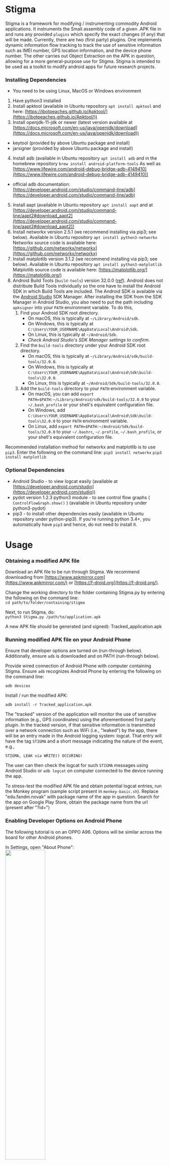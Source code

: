 # Stigma
Stigma  is a framework for modifying / instrumenting commodity Android applications.  It instruments the Smali assembly code of a given .APK file in and runs any provided `plugins` which specify the exact changes (if any) that will be made.  Currently, there are two (first party) plugins. One implements dynamic information flow tracking to track the use of sensitive information such as IMEI number, GPS location information, and the device phone number.  The other carries out Object Extraction on the APK in question, allowing for a more general-purpose use for Stigma. Stigma is intended to be used as a toolkit to modify android apps for future research projects.

### Installing Dependencies
* You need to be using Linux, MacOS or Windows environment
1. Have python3 installed
2. Install apktool (available in Ubuntu repository
   ```apt install apktool```
   and here: [https://ibotpeaches.github.io/Apktool/](https://ibotpeaches.github.io/Apktool/))
3. Install openjdk-11-jdk or newer (latest version available at [https://docs.microsoft.com/en-us/java/openjdk/download](https://docs.microsoft.com/en-us/java/openjdk/download))
  * keytool (provided by above Ubuntu package and install)
  * jarsigner (provided by above Ubuntu package and install)
4. Install adb (available in Ubuntu repository
   ```apt install adb```
   and in the homebrew repository
   ```brew install android-platform-tools```
   As well as [https://www.lifewire.com/android-debug-bridge-adb-4149410](https://www.lifewire.com/android-debug-bridge-adb-4149410))
  * official adb documentation: [https://developer.android.com/studio/command-line/adb](https://developer.android.com/studio/command-line/adb)
5. Install aapt (available in Ubuntu repository
   ```apt install aapt```
   and at [https://developer.android.com/studio/command-line/aapt2#download_aapt2](https://developer.android.com/studio/command-line/aapt2#download_aapt2))
6. Install networkx version 2.5.1 (we recommend installing via pip3; see below).  Available in Ubuntu repository
   ```apt install python3-networkx```
   Networkx source code is available here: [https://github.com/networkx/networkx](https://github.com/networkx/networkx)
7. Install matplotlib version 3.1.2 (we recommend installing via pip3; see below).  Available in Ubuntu repository
   ```apt install python3-matplotlib```
   Matplotlib source code is available here: [https://matplotlib.org/](https://matplotlib.org/)
8. Android Build Tools (`build-tools`) version 32.0.0 ([ref](https://developer.android.com/studio/releases/build-tools)). Android does not distribute Build Tools individually so the one have to install the Android SDK in which Build Tools are included. The Android SDK is available via the [Android Studio](https://developer.android.com/studio) SDK Manager. After installing the SDK from the SDK Manager in Android Studio, you also need to put the path including `apksigner` into your `PATH` environment variable. To do this,
    1. Find your Android SDK root directory.
       - On macOS, this is typically at `~/Library/Android/sdk`.
       - On Windows, this is typically at `C:\Users\YOUR_USERNAME\AppData\Local\Android\Sdk`.
       - On Linux, this is typically at `~/Android/Sdk`.
       - *Check Android Studio's SDK Manager settings to confirm.*
    2. Find the `build-tools` directory under your Android SDK root directory.
       - On macOS, this is typically at `~/Library/Android/sdk/build-tools/32.0.0`.
       - On Windows, this is typically at `C:\Users\YOUR_USERNAME\AppData\Local\Android\Sdk\build-tools\32.0.0`.
       - On Linux, this is typically at `~/Android/Sdk/build-tools/32.0.0`.
    3. Add the `build-tools` directory to your `PATH` environment variable.
       - On macOS, you can add `export PATH=$PATH:~/Library/Android/sdk/build-tools/32.0.0` to your `~/.bash_profile` or your shell's equivalent configuration file.
       - On Windows, add `C:\Users\YOUR_USERNAME\AppData\Local\Android\Sdk\build-tools\32.0.0` to your `PATH` environment variable.
       - On Linux, add `export PATH=$PATH:~/Android/Sdk/build-tools/32.0.0` to your `~/.bashrc`, `~/.profile`, `~/.bash_profile`, or your shell's equivalent configuration file.

Recommended installation method for networkx and matplotlib is to use `pip3`. Enter the following on the command line:
```pip3 install networkx```
```pip3 install matplotlib```

### Optional Dependencies
* Android Studio - to view logcat easily (available at [https://developer.android.com/studio](https://developer.android.com/studio))
* pydot version 1.2.3 python3 module - to see control flow graphs ( `ControlFlowGraph.show()` ) (available in Ubuntu repository under python3-pydot)
* pip3 - to install other dependencies easily (available in Ubuntu repository under python-pip3). If you're running python 3.4+, you automatically have `pip3` and hence, do not need to install it.


# Usage
### Obtaining a modified APK file
Download an APK file to be run through Stigma. We recommend downloading from [https://www.apkmirror.com](https://www.apkmirror.com/) or [https://f-droid.org](https://f-droid.org/). 

Change the working directory to the folder containing Stigma.py by entering the following on the command line:
<br/>
`cd path/to/folder/containing/stigma`

Next, to run Stigma, do:
<br/>
`python3 Stigma.py /path/to/application.apk`
<br/>

A new APK file should be generated (and signed): Tracked_application.apk

### Running modified APK file on your Android Phone

Ensure that developer options are turned on (run-through below). Additionally, ensure `adb` is downloaded and on PATH (run-through below).

Provide wired connection of Android Phone with computer containing Stigma. Ensure `adb` recognizes Android Phone by entering the following on the command line:

`adb devices` 

Install / run the modified APK:

`adb install -r Tracked_application.apk`

The "tracked" version of the application will monitor the use of sensitive information (e.g., GPS coordinates) using the aforementioned first party plugin.  In the tracked version, if that sensitive information is transmitted over a network connection such as WiFi (i.e., "leaked") by the app, there will be an entry made in the Android logging system: logcat.  That entry will have the tag `STIGMA` and a short message indicating the nature of the event, e.g., 

`STIGMA, LEAK via WRITE() OCCURING!`

The user can then check the logcat for such `STIGMA` messages using Android Studio or `adb logcat` on computer connected to the device running the app.

To stress-test the modified APK file and obtain potential logcat entries, run the Monkey program (sample script present in `monkey-basic.sh`). Replace "edu.fandm.novak" with package name of the app in question. Search for the app on Google Play Store, obtain the package name from the url (present after "?id=")

### Enabling Developer Options on Android Phone
The following tutorial is on an OPPO A96. Options will be similar across the board for other Android phones.

In Settings, open "About Phone":
<br/><img src="https://user-images.githubusercontent.com/107204379/181112025-4b0ec3ae-ea66-4c94-b206-691b16b1271d.png" width=50% height=50%>

Open Version:
<br/><img src="https://user-images.githubusercontent.com/107204379/181112693-eb8b4db8-bcea-4ae8-aff2-5305f45cfd32.png" width=50% height=50%>

Tap on Build number 7 times. You will eventually receive a confirmation for Developer mode, similar to the one shown below:
<br/><img src="https://user-images.githubusercontent.com/107204379/181112972-8aea60f4-c24a-4d02-8c87-5686354ed9bb.png" width=50% height=50%>

### Setting the PATH environment variables (Windows only)
Set up both `adb` and the `openjdk` tools (`keytool` and `jarsigner`) as PATH environment variables, with the following tutorial showing a specific example for the `openjdk` tools.
<br/>

In the taskbar, search for and select "Edit the system environment variables":
<br/><img src="https://user-images.githubusercontent.com/107204379/181110595-a74759ee-2107-4d76-9a4d-2c986cea5968.png" width=50% height=50%>

Select "Environmental Variables...":
<br/><img src="https://user-images.githubusercontent.com/107204379/177005885-582f066b-6f07-4106-87dd-93f9ae8c33e4.png" width=50% height=50%>
<br/>

In the User variables, choose to "Edit" your "Path" variable:
<br/><img src="https://user-images.githubusercontent.com/107204379/177005926-2cb10396-a6ce-49aa-b5d6-91b495351cbc.png" width=50% height=50%>
<br/>

"Browse" and locate the folder containing your install of openjdk, and hence its "bin" folder, which contains both "keytool" and "jarsigner":
<br/><img src="https://user-images.githubusercontent.com/107204379/177006414-08fab1f6-a1da-48c1-a172-6bce6887da4a.png" width=50% height=50%>


### Limitations
Stigma has many limitations.  It can only track very limited sources of sensitive information (GPS, IMEI, Device Phone Number) and it can lose track of that sensitive information as the target application operates.  Additionally, the detection of network connections / transmission is very primitive and may not catch many instances.  Extensive future research and improvments are ongoing.

Stigma is currently "beta" software.  Numerous bugs and limitations exist, which limit broad compatibility with many Android apps.  It is intended to be a tool for computer science researchers working in (a) smali byte-code instrumentation or (b) dynamic information flow tracking.



# Utilities and Auxiliary Programs

* `stigma/count_pools.sh` - Bash command line utility for counting the references to strings, types, fields, and methods.  Requires the installation of [the smali command line tool](https://github.com/JesusFreke/smali/).

* `stigma/valid_smali_instructions.txt` and `stigma/ValidSmaliInstrunctions.py` comprehensive collection of all valid smali opcode names.

* `stigma/app_check_eval.py` utility that searches for small collection of likely source function calls.  Takes a path to a folder (containing APKs) as input.
[](https://github.com/fmresearchnovak/stigma.git)
